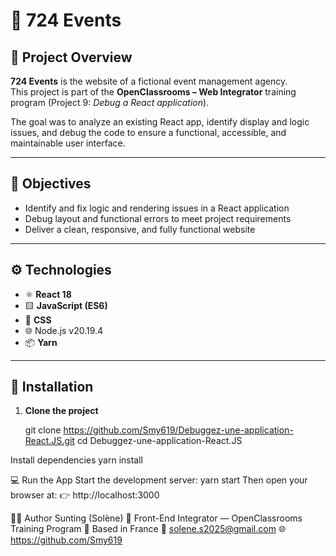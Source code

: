 # 🧩 724 Events

## 📝 Project Overview
**724 Events** is the website of a fictional event management agency.  
This project is part of the **OpenClassrooms – Web Integrator** training program (Project 9: *Debug a React application*).  

The goal was to analyze an existing React app, identify display and logic issues, and debug the code to ensure a functional, accessible, and maintainable user interface.

---

## 🎯 Objectives
- Identify and fix logic and rendering issues in a React application  
- Debug layout and functional errors to meet project requirements  
- Deliver a clean, responsive, and fully functional website  

---

## ⚙️ Technologies
- ⚛️ **React 18**
- 🟨 **JavaScript (ES6)**
- 🎨 **CSS**
- 🌐 Node.js v20.19.4
- 📦 **Yarn**

---

## 🚀 Installation

1. **Clone the project**

   git clone https://github.com/Smy619/Debuggez-une-application-React.JS.git
   cd Debuggez-une-application-React.JS
   
Install dependencies
yarn install

💻 Run the App
Start the development server:
yarn start
Then open your browser at:
👉 http://localhost:3000

👩‍💻 Author
Sunting (Solène)
🎨 Front-End Integrator — OpenClassrooms Training Program
📍 Based in France
📧 solene.s2025@gmail.com
🌐 https://github.com/Smy619
